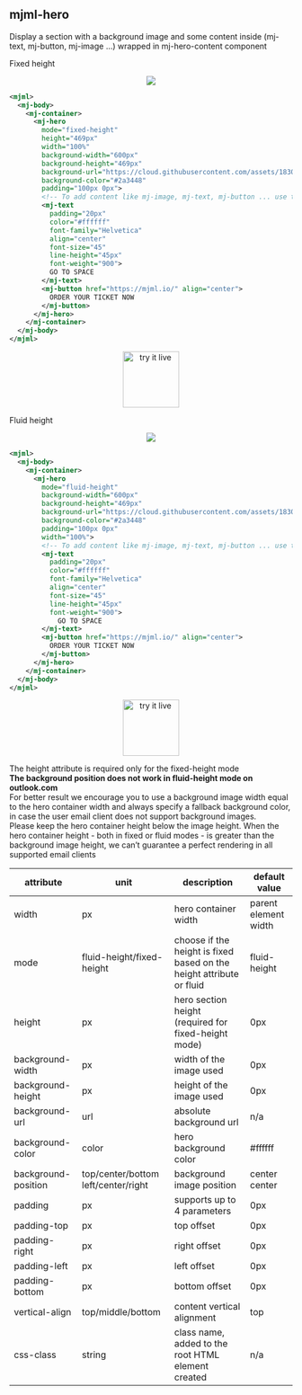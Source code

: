## mjml-hero

Display a section with a background image and some content inside (mj-text, mj-button, mj-image ...) wrapped in mj-hero-content component

Fixed height  

<p align="center">
  <img src="https://cloud.githubusercontent.com/assets/1830348/15354833/bfe7faaa-1cef-11e6-8d38-15e8951b6636.png" />
</p>

```xml
<mjml>
  <mj-body>
    <mj-container>
      <mj-hero
        mode="fixed-height"
        height="469px"
        width="100%"
        background-width="600px"
        background-height="469px"
        background-url="https://cloud.githubusercontent.com/assets/1830348/15354890/1442159a-1cf0-11e6-92b1-b861dadf1750.jpg"
        background-color="#2a3448"
        padding="100px 0px">
        <!-- To add content like mj-image, mj-text, mj-button ... use the mj-hero-content component -->
        <mj-text
          padding="20px"
          color="#ffffff"
          font-family="Helvetica"
          align="center"
          font-size="45"
          line-height="45px"
          font-weight="900">
          GO TO SPACE
        </mj-text>
        <mj-button href="https://mjml.io/" align="center">
          ORDER YOUR TICKET NOW
        </mj-button>
      </mj-hero>
    </mj-container>
  </mj-body>
</mjml>
 ```

 <p align="center">
   <a href="https://mjml.io/try-it-live/components/hero">
     <img width="100px" src="https://mjml.io/assets/img/svg/TRYITLIVE.svg" alt="try it live" />
   </a>
 </p>

Fluid height

<p align="center">
  <img src="https://cloud.githubusercontent.com/assets/1830348/15354867/fc2f404a-1cef-11e6-92ac-92de9e438210.png" />
</p>

```xml
<mjml>
  <mj-body>
    <mj-container>
      <mj-hero
        mode="fluid-height"
        background-width="600px"
        background-height="469px"
        background-url="https://cloud.githubusercontent.com/assets/1830348/15354890/1442159a-1cf0-11e6-92b1-b861dadf1750.jpg"
        background-color="#2a3448"
        padding="100px 0px"
        width="100%">
        <!-- To add content like mj-image, mj-text, mj-button ... use the mj-hero-content component -->
        <mj-text
          padding="20px"
          color="#ffffff"
          font-family="Helvetica"
          align="center"
          font-size="45"
          line-height="45px"
          font-weight="900">
            GO TO SPACE
        </mj-text>
        <mj-button href="https://mjml.io/" align="center">
          ORDER YOUR TICKET NOW
        </mj-button>
      </mj-hero>
    </mj-container>
  </mj-body>
</mjml>
```

<p align="center">
  <a href="https://mjml.io/try-it-live/components/hero/1">
    <img width="100px" src="https://mjml.io/assets/img/svg/TRYITLIVE.svg" alt="try it live" />
  </a>
</p>

<aside class="notice">
  The height attribute is required only for the fixed-height mode
</aside>

<aside class="notice">
  <span style="font-weight:bold;">The background position does not work in fluid-height mode on outlook.com</span>
</aside>

<aside class="notice">
For better result we encourage you to use a background image width equal to the hero container width and always specify a fallback background color, in case the user email client does not support background images.
</aside>

<aside class="notice">
  Please keep the hero container height below the image height. When the hero container height - both in fixed or fluid modes - is greater than the background image height, we can’t guarantee a perfect rendering in all supported email clients
</aside>

attribute           | unit                                | description                                                          | default value
--------------------|-------------------------------------|----------------------------------------------------------------------|--------------
width               | px                                  | hero container width                                                 | parent element width
mode                | fluid-height/fixed-height           | choose if the height is fixed based on the height attribute or fluid | fluid-height
height              | px                                  | hero section height (required for fixed-height mode)                 | 0px
background-width    | px                                  | width of the image used                                              | 0px
background-height   | px                                  | height of the image used                                             | 0px
background-url      | url                                 | absolute background url                                              | n/a
background-color    | color                               | hero background color                                                | #ffffff
background-position | top/center/bottom left/center/right | background image position                                            | center center
padding             | px                                  | supports up to 4 parameters                                          | 0px
padding-top         | px                                  | top offset                                                           | 0px
padding-right       | px                                  | right offset                                                         | 0px
padding-left        | px                                  | left offset                                                          | 0px
padding-bottom      | px                                  | bottom offset                                                        | 0px
vertical-align      | top/middle/bottom                   | content vertical alignment                                           | top
css-class | string | class name, added to the root HTML element created | n/a
